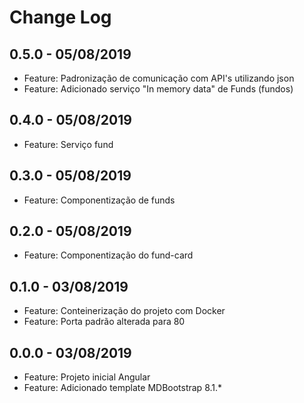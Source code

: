 # Change Log

## 0.5.0 - 05/08/2019

* Feature: Padronização de comunicação com API's utilizando json
* Feature: Adicionado serviço "In memory data" de Funds (fundos)

## 0.4.0 - 05/08/2019

* Feature: Serviço fund

## 0.3.0 - 05/08/2019

* Feature: Componentização de funds

## 0.2.0 - 05/08/2019

* Feature: Componentização do fund-card

## 0.1.0 - 03/08/2019

* Feature: Conteinerização do projeto com Docker
* Feature: Porta padrão alterada para 80

## 0.0.0 - 03/08/2019

* Feature: Projeto inicial Angular
* Feature: Adicionado template MDBootstrap 8.1.*
